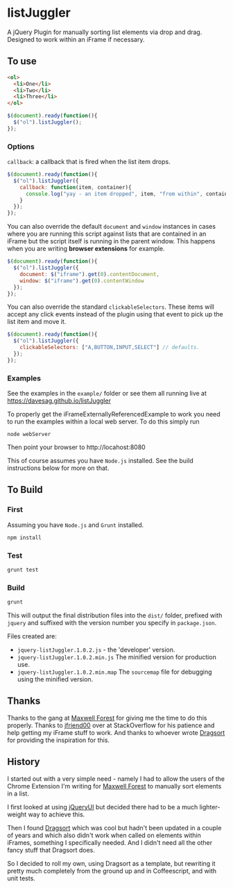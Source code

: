 listJuggler
===========

A jQuery Plugin for manually sorting list elements via drop and drag.
Designed to work within an iFrame if necessary.

## To use

```html
<ol>
  <li>One</li>
  <li>Two</li>
  <li>Three</li>
</ol>
```

```javascript
$(document).ready(function(){
  $("ol").listJuggler();
});
```

### Options

`callback`: a callback that is fired when the list item drops.

```javascript
$(document).ready(function(){
  $("ol").listJuggler({
    callback: function(item, container){
      console.log("yay - an item dropped", item, "from within", container);
    }
  });
});
```

You can also override the default `document` and `window` instances in cases
where you are running this script against lists that are contained
in an iFrame but the script itself is running in the parent window.
This happens when you are writing **browser extensions** for example.

```javascript
$(document).ready(function(){
  $("ol").listJuggler({
    document: $("iframe").get(0).contentDocument,
    window: $("iframe").get(0).contentWindow
  });
});
```

You can also override the standard `clickableSelectors`. These items will accept any click events instead of the plugin using that event to pick up the list item and move it.

```javascript
$(document).ready(function(){
  $("ol").listJuggler({
    clickableSelectors: ["A,BUTTON,INPUT,SELECT"] // defaults.
  });
});
```

### Examples

See the examples in the `example/` folder or see them all running live at
https://davesag.github.io/listJuggler

To properly get the iFrameExternallyReferencedExample to work you need to
run the examples within a local web server.  To do this simply run

    node webServer

Then point your browser to http://locahost:8080

This of course assumes you have `Node.js` installed.
See the build instructions below for more on that.

## To Build

### First

Assuming you have `Node.js` and `Grunt` installed.

```bash
npm install
```

### Test

```bash
grunt test
```

### Build

```bash
grunt
```

This will output the final distribution files into the `dist/` folder, prefixed with `jquery` and suffixed with the version number you specify in `package.json`.

Files created are:

* `jquery-listJuggler.1.0.2.js` - the 'developer' version.
* `jquery-listJuggler.1.0.2.min.js` The minified version for production use.
* `jquery-listJuggler.1.0.2.min.map` The `sourcemap` file for debugging using the minified version.

## Thanks

Thanks to the gang at [Maxwell Forest](http://www.maxwellforest.com) for giving me
the time to do this properly. Thanks to [jfriend00](http://stackoverflow.com/users/816620/jfriend00) over at StackOverflow for his patience and help getting
my iFrame stuff to work. And thanks to whoever wrote [Dragsort](http://dragsort.codeplex.com) for providing the inspiration for this.

## History

I started out with a very simple need - namely I had to allow the users of the
Chrome Extension I'm writing for [Maxwell Forest](http://www.maxwellforest.com)
to manually sort elements in a list.

I first looked at using [jQueryUI](http://jqueryui.com/sortable/) but decided there had to be a much lighter-weight way to achieve this.

Then I found [Dragsort](http://dragsort.codeplex.com) which was cool but hadn't been updated in a couple of years and which also didn't work when called on elements within iFrames, something I specifically needed. And I didn't need all the other
fancy stuff that Dragsort does.

So I decided to roll my own, using Dragsort as a template, but rewriting it pretty much completely from the ground up and in Coffeescript, and with unit tests.
